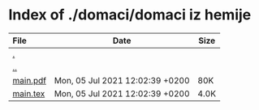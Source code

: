 # Index of ./domaci/domaci iz hemije

File | Date | Size
:--- | --- | ---
[.](.) | |
[..](..) | |
[main.pdf](main.pdf) | Mon, 05 Jul 2021 12:02:39 +0200 | 80K
[main.tex](main.tex) | Mon, 05 Jul 2021 12:02:39 +0200 | 4.0K
